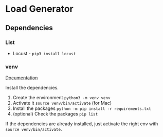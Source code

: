 Load Generator
==============

## Dependencies

### List

* Locust - `pip3 install locust`

### venv

[Documentation](https://docs.python.org/3/tutorial/venv.html)

Install the dependencies.

1. Create the environment `python3 -m venv venv`
2. Activate it `source venv/bin/activate` (for Mac)
3. Install the packages `python -m pip install -r requirements.txt`
4. (optional) Check the packages `pip list`

If the dependencies are already installed, just activate the right env with `source venv/bin/activate`.